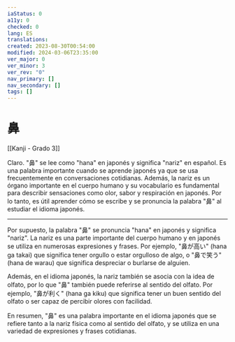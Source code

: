 ```yaml
---
iaStatus: 0
a11y: 0
checked: 0
lang: ES
translations: 
created: 2023-08-30T00:54:00
modified: 2024-03-06T23:35:00
ver_major: 0
ver_minor: 3
ver_rev: "0"
nav_primary: []
nav_secondary: []
tags: []
---
```

# 鼻

[[Kanji - Grado 3]]

Claro. "鼻" se lee como "hana" en japonés y significa "nariz" en español. Es una palabra importante cuando se aprende japonés ya que se usa frecuentemente en conversaciones cotidianas. Además, la nariz es un órgano importante en el cuerpo humano y su vocabulario es fundamental para describir sensaciones como olor, sabor y respiración en japonés. Por lo tanto, es útil aprender cómo se escribe y se pronuncia la palabra "鼻" al estudiar el idioma japonés.


---

Por supuesto, la palabra "鼻" se pronuncia "hana" en japonés y significa "nariz". La nariz es una parte importante del cuerpo humano y en japonés se utiliza en numerosas expresiones y frases. Por ejemplo, "鼻が高い" (hana ga takai) que significa tener orgullo o estar orgulloso de algo, o "鼻で笑う" (hana de warau) que significa despreciar o burlarse de alguien.

Además, en el idioma japonés, la nariz también se asocia con la idea de olfato, por lo que "鼻" también puede referirse al sentido del olfato. Por ejemplo, "鼻が利く" (hana ga kiku) que significa tener un buen sentido del olfato o ser capaz de percibir olores con facilidad.

En resumen, "鼻" es una palabra importante en el idioma japonés que se refiere tanto a la nariz física como al sentido del olfato, y se utiliza en una variedad de expresiones y frases cotidianas.
